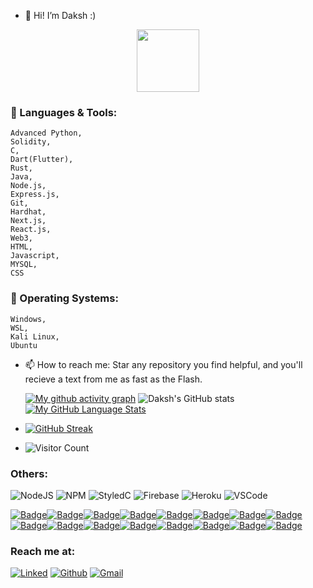 - 👋 Hi! I’m Daksh :)
<div id="header" align="center">
  <img src="https://media.giphy.com/media/M9gbBd9nbDrOTu1Mqx/giphy.gif" width="100"/>
</div>

### 🌱 Languages & Tools:
    Advanced Python,
    Solidity,
    C,
    Dart(Flutter),
    Rust,
    Java, 
    Node.js,
    Express.js,
    Git,
    Hardhat,
    Next.js,
    React.js,
    Web3,
    HTML, 
    Javascript, 
    MYSQL, 
    CSS

### 🥕 Operating Systems: 
    Windows,
    WSL,
    Kali Linux,
    Ubuntu
    
     
- 📫 How to reach me: Star any repository you find helpful, and you'll recieve a text from me as fast as the Flash.

    [![My github activity graph](https://github-readme-activity-graph.vercel.app/graph?username=frypan05&theme=react-dark)](https://github.com/frypan05/github-readme-activity-graph)
    ![Daksh's GitHub stats](https://github-readme-stats.vercel.app/api?username=frypan05&show_icons=true&theme=radical)
    [![My GitHub Language Stats](https://github-readme-stats.vercel.app/api/top-langs/?username=frypan05&langs_count=10&theme=tokyonight)]()


- [![GitHub Streak](http://github-readme-streak-stats.herokuapp.com?user=frypan05&theme=dark&background=000000)](https://git.io/streak-stats)
- ![Visitor Count](https://profile-counter.glitch.me/frypan05/count.svg)

### Others:
<p float="left">
  <img alt="NodeJS" src="https://img.shields.io/badge/node.js%20-%2343853D.svg?&style=for-the-badge&logo=node.js&logoColor=white"/>
  <img alt="NPM" src="https://img.shields.io/badge/npm-CB3837?style=for-the-badge&logo=npm&logoColor=white" />
  <img alt="StyledC" src="https://img.shields.io/badge/styled--components-DB7093?style=for-the-badge&logo=styled-components&logoColor=white" />
  <img alt="Firebase" src="https://img.shields.io/badge/firebase-ffca28?style=for-the-badge&logo=firebase&logoColor=black"/>
  <img alt="Heroku" src="https://img.shields.io/badge/Heroku-430098?style=for-the-badge&logo=heroku&logoColor=white" />
  <img alt="VSCode" src="https://img.shields.io/badge/Visual_Studio_Code-0078D4?style=for-the-badge&logo=visual%20studio%20code&logoColor=white" />
</p>

[![Badge](https://img.shields.io/badge/MySQL-005C84?style=for-the-badge&logo=mysql&logoColor=white)]()[![Badge](https://img.shields.io/badge/Jupyter-F37626.svg?&style=for-the-badge&logo=Jupyter&logoColor=white)]()[![Badge](https://img.shields.io/badge/Colab-F9AB00?style=for-the-badge&logo=googlecolab&color=525252)]()[![Badge](https://img.shields.io/badge/IntelliJ_IDEA-000000.svg?style=for-the-badge&logo=intellij-idea&logoColor=white)]()[![Badge](https://img.shields.io/badge/HTML5-E34F26?style=for-the-badge&logo=html5&logoColor=white)]()[![Badge](https://img.shields.io/badge/Numpy-777BB4?style=for-the-badge&logo=numpy&logoColor=white)]()[![Badge](https://img.shields.io/badge/Pandas-2C2D72?style=for-the-badge&logo=pandas&logoColor=white)]()[![Badge](https://img.shields.io/badge/Python-FFD43B?style=for-the-badge&logo=python&logoColor=blue)]()[![Badge](https://img.shields.io/badge/R-276DC3?style=for-the-badge&logo=r&logoColor=white)]()[![Badge](https://img.shields.io/badge/SciPy-654FF0?style=for-the-badge&logo=SciPy&logoColor=white)]()[![Badge](https://img.shields.io/badge/Notion-000000?style=for-the-badge&logo=notion&logoColor=white)]()[![Badge](https://img.shields.io/badge/Trello-0052CC?style=for-the-badge&logo=trello&logoColor=white)]()[![Badge](https://img.shields.io/badge/HackTheBox-111927?style=for-the-badge&logo=Hack%20The%20Box&logoColor=9FEF00)]()[![Badge](https://img.shields.io/badge/Kali_Linux-557C94?style=for-the-badge&logo=kali-linux&logoColor=white)]()[![Badge](https://img.shields.io/badge/Node.js-43853D?style=for-the-badge&logo=node.js&logoColor=white)]()[![Badge](https://img.shields.io/badge/Java-ED8B00?style=for-the-badge&logo=openjdk&logoColor=white)]()


### Reach me at:
<p float="left">
    <a href="https://www.linkedin.com/in/dakshsharma05/" target="_blank"><img alt="Linked" src="https://img.shields.io/badge/LinkedIn-0077B5?style=for-the-badge&logo=linkedin&logoColor=white"/><a/>    
   <a href="https://github.com/frypan05/"><img src="https://img.shields.io/badge/github%20-%23121011.svg?&style=for-the-badge&logo=github&logoColor=white" alt="Github"></a>
   <a href="mailto: daksharma5804@gmail.com"><img src="https://img.shields.io/badge/Gmail-D14836?style=for-the-badge&logo=gmail&logoColor=white" alt="Gmail" /></a>
    
</p>




<!---
Chizubaga/Chizubaga is a ✨ special ✨ repository because its `README.md` (this file) appears on your GitHub profile.
You can click the Preview link to take a look at your changes.
--->
